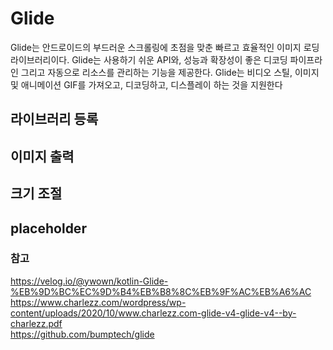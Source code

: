 # Glide
Glide는 안드로이드의 부드러운 스크롤링에 초점을 맞춘 빠르고 효율적인 이미지 로딩 라이브러리이다. Glide는 사용하기 쉬운 API와, 성능과 확장성이 좋은 디코딩 파이프라인 그리고 자동으로 리소스를 관리하는 기능을 제공한다. Glide는 비디오 스틸, 이미지 및 애니메이션 GIF를 가져오고, 디코딩하고, 디스플레이 하는 것을 지원한다
## 라이브러리 등록

## 이미지 출력

## 크기 조절


## placeholder


### 참고
https://velog.io/@ywown/kotlin-Glide-%EB%9D%BC%EC%9D%B4%EB%B8%8C%EB%9F%AC%EB%A6%AC   
https://www.charlezz.com/wordpress/wp-content/uploads/2020/10/www.charlezz.com-glide-v4-glide-v4--by-charlezz.pdf    
https://github.com/bumptech/glide     







